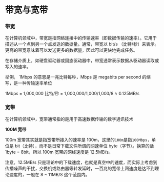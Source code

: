 # 带宽与宽带

### 带宽

在计算机领域中，带宽是指网络连接中的传输速率（即数据传输的速率）。它用于描述从一个点到另一个点发送的数据量。通常，带宽以 bit/s （比特/秒）来表示。更高的带宽意味着可以发送更多的数据量，因此可以更快地完成任务。

在存储介质上，如硬盘驱动器或固态驱动器中，带宽通常表示数据从驱动器读取或写入的速率。

举例， 1Mbps 的意思是一兆比特每秒，Mbps 是 megabits per second 的缩写，是一种传输速率单位

1Mbps = 1,000,000 比特/秒 = 1,000,000/1,000/1,000/8 ≈ 0.125MB/s

### 宽带

在计算机领域中，宽带通常指的是用于高速数据传输的数字通讯技术

**100M 宽带**

100m 宽带其实就是指宽带所接入的速率是 100m，这里的`100m`是指`100Mbps`，单位是 bit（比特），而不是日常下载文件所谓的网速单位 byte（字节）。换算的话 1byte = 8bit，所以 100m 宽带的网线速度是 12.5MB/s。

注意，12.5MB/s 只是理论中的下载速度，也就是真空中的速度，而实际上考虑到传播噪声的干扰，交换机或路由器等转发延时，一百兆的宽带上网速度是达不到理论速度的，一般在 8 ~ 11MB/S 这个范围内。
